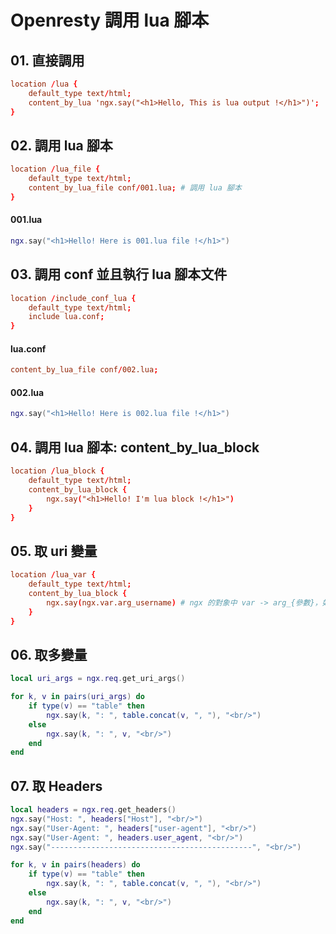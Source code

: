 # Openresty 調用 lua 腳本

## 01. 直接調用
```conf
location /lua {
    default_type text/html;
    content_by_lua 'ngx.say("<h1>Hello, This is lua output !</h1>")';
}
```

## 02. 調用 lua 腳本
```conf
location /lua_file {
    default_type text/html;
    content_by_lua_file conf/001.lua; # 調用 lua 腳本
}
```

#### 001.lua
```lua
ngx.say("<h1>Hello! Here is 001.lua file !</h1>")
```

## 03. 調用 conf 並且執行 lua 腳本文件
```conf
location /include_conf_lua {
    default_type text/html;
    include lua.conf;
}
```

#### lua.conf
```conf
content_by_lua_file conf/002.lua;
```
#### 002.lua
```lua
ngx.say("<h1>Hello! Here is 002.lua file !</h1>")
```

## 04. 調用 lua 腳本: content_by_lua_block
```conf
location /lua_block {
    default_type text/html;
    content_by_lua_block {
        ngx.say("<h1>Hello! I'm lua block !</h1>")
    }
}
```

## 05. 取 uri 變量
```conf
location /lua_var {
    default_type text/html;
    content_by_lua_block {
        ngx.say(ngx.var.arg_username) # ngx 的對象中 var -> arg_{參數}，如這行為例， /lua_var?username=openresty 的話，則頁面會產生 openresty 的文字。
    }
}
```

## 06. 取多變量
```lua
local uri_args = ngx.req.get_uri_args()

for k, v in pairs(uri_args) do
    if type(v) == "table" then
        ngx.say(k, ": ", table.concat(v, ", "), "<br/>")
    else
        ngx.say(k, ": ", v, "<br/>")
    end
end
```

## 07. 取 Headers
```lua
local headers = ngx.req.get_headers()
ngx.say("Host: ", headers["Host"], "<br/>")
ngx.say("User-Agent: ", headers["user-agent"], "<br/>")
ngx.say("User-Agent: ", headers.user_agent, "<br/>")
ngx.say("---------------------------------------------", "<br/>")

for k, v in pairs(headers) do
    if type(v) == "table" then
        ngx.say(k, ": ", table.concat(v, ", "), "<br/>")
    else
        ngx.say(k, ": ", v, "<br/>")
    end
end
```